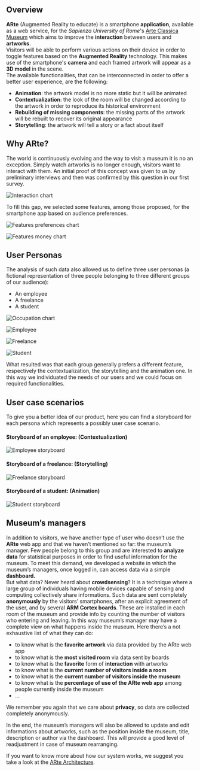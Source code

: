 ## Overview
**ARte** (Augmented Reality to educate) is a smartphone **application**, available as a web service, for the *Sapienza University of Rome*'s [Arte Classica Museum](https://web.uniroma1.it/polomuseale/museo-arte-classica) which aims to improve the **interaction** between users and **artworks**.  
Visitors will be able to perform various actions on their device in order to toggle features based on the **Augmented Reality** technology. This makes use of the smartphone's **camera** and each framed artwork will appear as a **3D model** in the scene.  
The available functionalities, that can be interconnected in order to offer a better user experience, are the following:
- **Animation**: the artwork model is no more static but it will be animated
- **Contextualization**: the look of the room will be changed according to the artwork in order to reproduce its historical environment
- **Rebuilding of missing components**: the missing parts of the artwork will be rebuilt to recover its original appearance
- **Storytelling**: the artwork will tell a story or a fact about itself  


## Why ARte?
The world is continuously evolving and the way to visit a museum it is no an exception. Simply watch artworks is no longer enough, visitors want to interact with them. An initial proof of this concept was given to us by preliminary interviews and then was confirmed by this question in our first survey.

![Interaction chart](/img/chart_interaction.png)  


To fill this gap, we selected some features, among those proposed, for the smartphone app based on audience preferences.

![Features preferences chart](/img/chart_features_preferences.png)

![Features money chart](/img/chart_features_money.png)  


## User Personas
The analysis of such data also allowed us to define three user personas (a fictional representation of three people belonging to three different groups of our audience):
- An employee
- A freelance
- A student

![Occupation chart](/img/chart_occupation.png)

![Employee](/img/user_employee.png)

![Freelance](/img/user_freelance.png)

![Student](/img/user_student.png)

What resulted was that each group generally prefers a different feature, respectively the contextualization, the storytelling and the animation one. In this way we individuated the needs of our users and we could focus on required functionalities.  


## User case scenarios
To give you a better idea of our product, here you can find a storyboard for each persona which represents a possibly user case scenario.

#### Storyboard of an employee: (Contextualization)
![Employee storyboard](/img/storyboard_contextualization.png)

#### Storyboard of a freelance: (Storytelling)
![Freelance storyboard](/img/storyboard_storytelling.png)

#### Storyboard of a student: (Animation)
![Student storyboard](/img/storyboard_animation.png)  


## Museum’s managers
In addition to visitors, we have another type of user who doesn’t use the **ARte** web app and that we haven’t mentioned so far: the museum’s manager. Few people belong to this group and are interested to **analyze data** for statistical purposes in order to find useful information for the museum. To meet this demand, we developed a website in which the museum’s managers, once logged in, can access data via a simple **dashboard.**  
But what data? Never heard about **crowdsensing**? It is a technique where a large group of individuals having mobile devices capable of sensing and computing collectively share informations. Such data are sent completely **anonymously** by the visitors’ smartphones, after an explicit agreement of the user, and by several **ARM Cortex boards**. These are installed in each room of the museum and provide info by counting the number of visitors who entering and leaving. In this way museum’s manager may have a complete view on what happens inside the museum. Here there’s a not exhaustive list of what they can do:
- to know what is the **favorite artwork** via data provided by the ARte web app
- to know what is the **most visited room** via data sent by boards
- to know what is the **favorite** form of **interaction** with artworks
- to know what is the **current number of visitors inside a room**
- to know what is the **current number of visitors inside the museum**
- to know what is the **percentage of use of the ARte web app** among people currently inside the museum
- ...

We remember you again that we care about **privacy**, so data are collected completely anonymously.

In the end, the museum’s managers will also be allowed to update and edit informations about artworks, such as the position inside the museum, title, description or author via the dashboard. This will provide a good level of readjustment in case of museum rearranging.

If you want to know more about how our system works, we suggest you take a look at the [ARte Architecture](Architecture.md).
